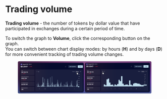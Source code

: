 # Trading volume

**Trading volume** - the number of tokens by dollar value that have participated in exchanges during a certain period of time.

To switch the graph to **Volume**, click the corresponding button on the graph.\
You can switch between chart display modes: by hours (**H**) and by days (**D**) for more convenient tracking of trading volume changes.

<figure><img src="../../../../.gitbook/assets/image (294).png" alt=""><figcaption></figcaption></figure>
